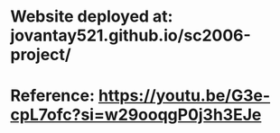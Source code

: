 # Website deployed at: jovantay521.github.io/sc2006-project/
# Reference: https://youtu.be/G3e-cpL7ofc?si=w29ooqgP0j3h3EJe

